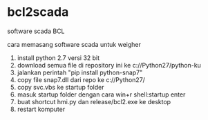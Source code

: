 # bcl2scada
software scada BCL

cara memasang software scada untuk weigher

1. install python 2.7 versi 32 bit
2. download semua file di repository ini ke c://Python27/python-ku
3. jalankan perintah "pip install python-snap7"
4. copy file snap7.dll dari repo ke c://Python27/
5. copy svc.vbs ke startup folder
6. masuk startup folder dengan cara win+r shell:startup enter
7. buat shortcut hmi.py dan release/bcl2.exe ke desktop
8. restart komputer
